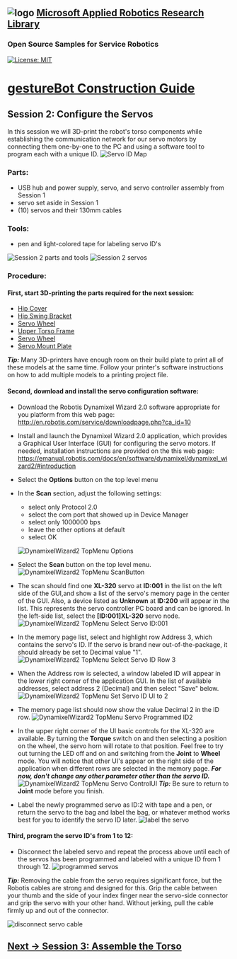 ## ![logo](../img/MARR_logo.png) [Microsoft Applied Robotics Research Library](https://microsoft.github.io/AppliedRoboticsResearchLibrary/)
### Open Source Samples for Service Robotics
[![License: MIT](https://img.shields.io/badge/License-MIT-yellow.svg)](https://opensource.org/licenses/MIT)  
# [gestureBot Construction Guide](../hardware/README.md)

## **Session 2:** Configure the Servos

In this session we will 3D-print the robot's torso components while establishing the communication network for our servo motors by connecting them one-by-one to the PC and using a software tool to program each with a unique ID.
![Servo ID Map](../img/gB_Session02_ServoIDs.png)


### Parts: 
- USB hub and power supply, servo, and servo controller assembly from Session 1
- servo set aside in Session 1
- (10) servos and their 130mm cables 

### Tools: 
- pen and light-colored tape for labeling servo ID's

![Session 2 parts and tools](../img/gB_Session02_PartsTools.jpg)
![Session 2 servos](../img/gB_Session02_PartsServos.jpg)

### **Procedure:**
#### **First, start 3D-printing the parts required for the next session:**
- [Hip Cover](https://github.com/microsoft/gestureBotDesignKit/blob/main/hardware/3D_print/gB_HipCover.stl)
- [Hip Swing Bracket](https://github.com/microsoft/gestureBotDesignKit/blob/main/hardware/3D_print/gB_SwingBracket_Hip.stl)
- [Servo Wheel](https://github.com/microsoft/gestureBotDesignKit/blob/main/hardware/3D_print/gBServoWheel.stl)
- [Upper Torso Frame](https://github.com/microsoft/gestureBotDesignKit/blob/main/hardware/3D_print/gB_UpperTorsoFrame.stl)
- [Servo Wheel](https://github.com/microsoft/gestureBotDesignKit/blob/main/hardware/3D_print/gb_SwingBracket_Hip.stl)
- [Servo Mount Plate](https://github.com/microsoft/gestureBotDesignKit/blob/main/hardware/3D_print/gb_UpperTorsoFrame.stl)

***Tip:*** Many 3D-printers have enough room on their build plate to print all of these models at the same time. Follow your printer's software instructions on how to add multiple models to a printing project file.

#### **Second, download and install the servo configuration software:**

- Download the Robotis Dynamixel Wizard 2.0 software appropriate for you platform from this web page:
http://en.robotis.com/service/downloadpage.php?ca_id=10

- Install and launch the Dynamixel Wizard 2.0 application, which provides a Graphical User Interface (GUI) for configuring the servo motors. If needed, installation instructions are provided on the this web page:
https://emanual.robotis.com/docs/en/software/dynamixel/dynamixel_wizard2/#introduction

- Select the **Options** button on the top level menu
- In the **Scan** section, adjust the following settings: 
  - select only Protocol 2.0
  - select the com port that showed up in Device Manager
  - select only 1000000 bps
  - leave the other options at default
  - select OK

  ![DynamixelWizard2 TopMenu Options](../img/gB_Session02_DMW2_TopMenu_Options.png)

- Select the **Scan** button on the top level menu.
![DynamixelWizard2 TopMenu ScanButton](../img/gB_Session02_DMW2_TopMenu_ScanButton.png)

- The scan should find one **XL-320** servo at **ID:001** in the list on the left side of the GUI,and show a list of the servo's memory page in the center of the GUI. Also, a device listed as **Unknown** at **ID:200** will appear in the list. This represents the servo controller PC board and can be ignored. In the left-side list, select the **[ID:001]XL-320** servo node.
![DynamixelWizard2 TopMenu Select Servo ID:001](../img/gB_Session02_DMW2_TopMenu_SelectServoID001.png)

- In the memory page list, select and highlight row Address 3, which contains the servo's ID.  If the servo is brand new out-of-the-package, it should already be set to Decimal value "1".
![DynamixelWizard2 TopMenu Select Servo ID Row 3](../img/gB_Session02_DMW2_TopMenu_SelectServoROW3.png)

- When the Address row is selected, a window labeled ID will appear in the lower right corner of the application GUI. In the list of available addresses, select address 2 (Decimal) and then select "Save" below.
![DynamixelWizard2 TopMenu Set Servo ID UI to 2](../img/gB_Session02_DMW2_TopMenu_SetServoIDUI_ID2.png)

- The memory page list should now show the value Decimal 2 in the ID row.
![DynamixelWizard2 TopMenu Servo Programmed ID2](../img/gB_Session02_DMW2_TopMenu_ServoProgrammed_ID2.png)

- In the upper right corner of the UI basic controls for the XL-320 are available. By turning the **Torque** switch on and then selecting a position on the wheel, the servo horn will rotate to that position. Feel free to try out turning the LED off and on and switching from the **Joint** to **Wheel** mode. You will notice that other UI's appear on the right side of the application when different rows are selected in the memory page. ***For now, don't change any other parameter other than the servo ID.***
![DynamixelWizard2 TopMenu Servo ControlUI](../img/gB_Session02_DMW2_TopMenu_ServoControlUI.png)
***Tip:*** Be sure to return to **Joint** mode before you finish.

- Label the newly programmed servo as ID:2 with tape and a pen, or return the servo to the bag and label the bag, or whatever method works best for you to identify the servo ID later.
![label the servo](../img/gB_Session02_ServoLabels.jpg)

#### **Third, program the servo ID's from 1 to 12:**

- Disconnect the labeled servo and repeat the process above until each of the servos has been programmed and labeled with a unique ID from 1 through 12.
![programmed servos](../img/gB_Session02_LabeledServos.jpg)

***Tip:*** Removing the cable from the servo requires significant force, but the Robotis cables are strong and designed for this. Grip the cable between your thumb and the side of your index finger near the servo-side connector and grip the servo with your other hand. Without jerking, pull the cable firmly up and out of the connector.

![disconnect servo cable](../img/gB_Session02_DisconnectServoCable.jpg)


## [**Next -> Session 3**: Assemble the Torso](Session03.md)
